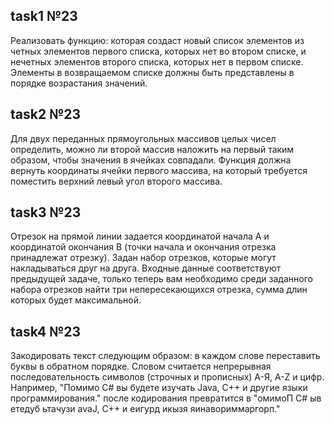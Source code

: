 ## task1 №23
Реализовать функцию:
которая создаст новый список элементов из четных элементов первого списка, которых нет во втором списке, и нечетных элементов второго списка, которых нет в первом списке. Элементы в возвращаемом списке должны быть представлены в порядке возрастания значений.

## task2 №23
Для двух переданных прямоугольных массивов целых чисел определить, можно ли второй массив наложить на первый таким образом, чтобы значения в ячейках совпадали.
Функция должна вернуть координаты ячейки первого массива, на который требуется поместить верхний левый угол второго массива.

## task3 №23
Отрезок на прямой линии задается координатой начала A и координатой окончания B (точки начала и окончания отрезка принадлежат отрезку). Задан набор отрезков, которые могут накладываться друг на друга. 
Входные данные соответствуют предыдущей задаче, только теперь вам необходимо среди заданного набора отрезков найти три непересекающихся отрезка, сумма длин которых будет максимальной.

## task4 №23
Закодировать текст следующим образом: в каждом слове переставить буквы в обратном порядке. Словом считается непрерывная последовательность символов (строчных и прописных) А-Я, A-Z и цифр. Например, "Помимо C# вы будете изучать Java, C++ и другие языки программирования." после кодирования превратится в "омимоП C# ыв етедуб ьтачузи avaJ, C++ и еигурд икызя яинавориммаргорп."
